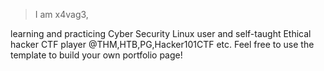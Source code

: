 > I am x4vag3,
>
learning and practicing Cyber Security
Linux user and self-taught Ethical hacker
CTF player @THM,HTB,PG,Hacker101CTF etc.
Feel free to use the template to build your own portfolio page! 

<!---
Will be pushing my CTF writeups in account of my cyber security exploration and portfolio.
--->
